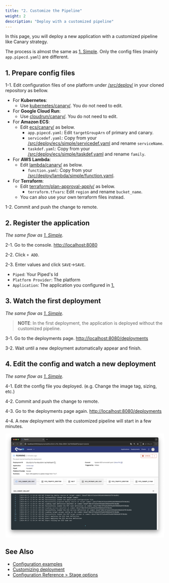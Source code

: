 ```yaml
---
title: "2. Customize the Pipeline"
weight: 2
description: "Deploy with a customized pipeline"
---
```


In this page, you will deploy a new application with a customized pipeline like Canary strategy.

The process is almost the same as [1. Simple](deploy.md). Only the config files (mainly `app.pipecd.yaml`) are different.

## 1. Prepare config files

1-1. Edit configuration files of one platform under [/src/deploy/](https://github.com/ca-dp/pipecd-tutorial/tree/main/src/deploy/) in your cloned repository as bellow.

- For **Kubernetes**:
  - Use [kubernetes/canary/](https://github.com/ca-dp/pipecd-tutorial/tree/main/src/deploy/kubernetes/canary). You do not need to edit.
- For **Google Cloud Run**:
  - Use [cloudrun/canary/](https://github.com/ca-dp/pipecd-tutorial/tree/main/src/deploy/cloudrun/canary). You do not need to edit.
- For **Amazon ECS**:
  - Edit [ecs/canary/](https://github.com/ca-dp/pipecd-tutorial/tree/main/src/deploy/ecs/canary) as below.
    - `app.pipecd.yaml`: Edit `targetGroupArn` of primary and canary.
    - `servicedef.yaml`: Copy from your [/src/deploy/ecs/simple/servicedef.yaml](https://github.com/ca-dp/pipecd-tutorial/blob/main/src/deploy/ecs/simple/servicedef.yaml) and rename `serviceName`.
    - `taskdef.yaml`: Copy from your [/src/deploy/ecs/simple/taskdef.yaml](https://github.com/ca-dp/pipecd-tutorial/blob/main/src/deploy/ecs/simple/taskdef.yaml) and rename `family`.
- For **AWS Lambda**:
  - Edit [lambda/canary/](https://github.com/ca-dp/pipecd-tutorial/tree/main/src/deploy/lambda/canary) as below.
    - `function.yaml`: Copy from your [/src/deploy/lambda/simple/function.yaml](https://github.com/ca-dp/pipecd-tutorial/blob/main/src/deploy/lambda/simple/function.yaml).
- For **Terraform**:
  - Edit [terraform/plan-approval-apply/](https://github.com/ca-dp/pipecd-tutorial/tree/main/src/deploy/terraform/plan-approval-apply) as below.
    - `terraform.tfvars`: Edit `region` and rename `bucket_name`.
  - You can also use your own terraform files instead.


1-2. Commit and push the change to remote.

## 2. Register the application

_The same flow as [1. Simple](deploy.md#2-register-the-application)._

2-1. Go to the console. [http://localhost:8080](http://localhost:8080)

2-2. Click `+ ADD`.

2-3. Enter values and click `SAVE`->`SAVE`.
   - `Piped`: Your Piped's Id
   - `Platform Provider`: The platform
   - `Application`: The application you configured in [1.](#1-prepare-config-files)


## 3. Watch the first deployment

_The same flow as [1. Simple](deploy.md#3-watch-the-first-deployment)._

> **NOTE**: In the first deployment, the application is deployed without the customized pipeline.

3-1. Go to the deployments page. [http://localhost:8080/deployments](http://localhost:8080/deployments)

3-2. Wait until a new deployment automatically appear and finish.

<!-- ![deployment-pipeline](/images/deploy/deployment-pipeline.png) -->

## 4. Edit the config and watch a new deployment

_The same flow as [1. Simple](deploy.md#4-edit-the-config-and-watch-a-new-deployment)._

4-1. Edit the config file you deployed. (e.g. Change the image tag, sizing, etc.)

4-2. Commit and push the change to remote.

4-3. Go to the deployments page again. [http://localhost:8080/deployments](http://localhost:8080/deployments)

4-4. A new deployment with the customized pipeline will start in a few minutes.

![deployment-pipeline](/images/deploy/deployment-pipeline.png)

## See Also

- [Configuration examples](https://github.com/pipe-cd/examples)
- [Customizing deployment](https://pipecd.dev/docs/user-guide/managing-application/customizing-deployment/)
- [Configuration Reference > Stage options](https://pipecd.dev/docs/user-guide/configuration-reference/#stageoptions)

